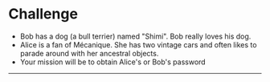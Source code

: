 # Challenge

- Bob has a dog (a bull terrier) named "Shimi". Bob really loves his dog. 
- Alice is a fan of Mécanique. She has two vintage cars and often likes to parade around with her ancestral objects.
- Your mission will be to obtain Alice's or Bob's password

---
